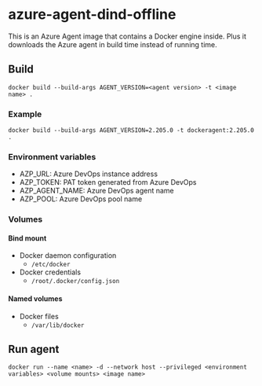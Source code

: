# azure-agent-dind-offline
This is an Azure Agent image that contains a Docker engine inside. Plus it downloads the Azure agent in build time instead of running time.

## Build
```
docker build --build-args AGENT_VERSION=<agent version> -t <image name> .
```

### Example
```
docker build --build-args AGENT_VERSION=2.205.0 -t dockeragent:2.205.0 .
```

### Environment variables
+ AZP_URL: Azure DevOps instance address
+ AZP_TOKEN: PAT token generated from Azure DevOps
+ AZP_AGENT_NAME: Azure DevOps agent name
+ AZP_POOL: Azure DevOps pool name


### Volumes
#### Bind mount
+ Docker daemon configuration
  + `/etc/docker`
+ Docker credentials
  + `/root/.docker/config.json`

#### Named volumes
+ Docker files
  + `/var/lib/docker`

## Run agent 
```
docker run --name <name> -d --network host --privileged <environment variables> <volume mounts> <image name>
```